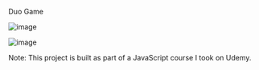 Duo Game

![image](https://github.com/user-attachments/assets/fadfcba9-7c38-41be-bd7e-416aa33fcc5d)

![image](https://github.com/user-attachments/assets/dc5f7368-82ee-4b44-9f8b-76a99d2cc785)


Note: This project is built as part of a JavaScript course I took on Udemy.
